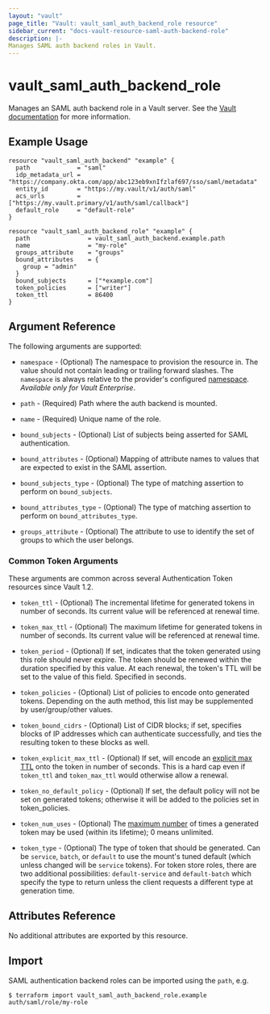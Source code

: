 ```yaml
---
layout: "vault"
page_title: "Vault: vault_saml_auth_backend_role resource"
sidebar_current: "docs-vault-resource-saml-auth-backend-role"
description: |-
Manages SAML auth backend roles in Vault.
---
```


# vault\_saml\_auth\_backend\_role

Manages an SAML auth backend role in a Vault server. See the [Vault
documentation](https://www.vaultproject.io/docs/auth/saml.html) for more
information.

## Example Usage

```hcl
resource "vault_saml_auth_backend" "example" {
  path             = "saml"
  idp_metadata_url = "https://company.okta.com/app/abc123eb9xnIfzlaf697/sso/saml/metadata"
  entity_id        = "https://my.vault/v1/auth/saml"
  acs_urls         = ["https://my.vault.primary/v1/auth/saml/callback"]
  default_role     = "default-role"
}

resource "vault_saml_auth_backend_role" "example" {
  path                = vault_saml_auth_backend.example.path
  name                = "my-role"
  groups_attribute    = "groups"
  bound_attributes    = {
    group = "admin"
  }
  bound_subjects      = ["*example.com"]
  token_policies      = ["writer"]
  token_ttl           = 86400
}
```

## Argument Reference

The following arguments are supported:

* `namespace` - (Optional) The namespace to provision the resource in.
  The value should not contain leading or trailing forward slashes.
  The `namespace` is always relative to the provider's configured [namespace](/docs/providers/vault#namespace).
  *Available only for Vault Enterprise*.

* `path` - (Required) Path where the auth backend is mounted.

* `name` - (Required) Unique name of the role.

* `bound_subjects` - (Optional) List of subjects being asserted for SAML authentication.

* `bound_attributes` - (Optional) Mapping of attribute names to values that are expected to
  exist in the SAML assertion.

* `bound_subjects_type` - (Optional) The type of matching assertion to perform on `bound_subjects`.

* `bound_attributes_type` - (Optional) The type of matching assertion to perform on
  `bound_attributes_type`.

* `groups_attribute` - (Optional) The attribute to use to identify the set of groups to which the
  user belongs.


### Common Token Arguments

These arguments are common across several Authentication Token resources since Vault 1.2.

* `token_ttl` - (Optional) The incremental lifetime for generated tokens in number of seconds.
  Its current value will be referenced at renewal time.

* `token_max_ttl` - (Optional) The maximum lifetime for generated tokens in number of seconds.
  Its current value will be referenced at renewal time.

* `token_period` - (Optional) If set, indicates that the
  token generated using this role should never expire. The token should be renewed within the
  duration specified by this value. At each renewal, the token's TTL will be set to the
  value of this field. Specified in seconds.

* `token_policies` - (Optional) List of policies to encode onto generated tokens. Depending
  on the auth method, this list may be supplemented by user/group/other values.

* `token_bound_cidrs` - (Optional) List of CIDR blocks; if set, specifies blocks of IP
  addresses which can authenticate successfully, and ties the resulting token to these blocks
  as well.

* `token_explicit_max_ttl` - (Optional) If set, will encode an
  [explicit max TTL](https://www.vaultproject.io/docs/concepts/tokens.html#token-time-to-live-periodic-tokens-and-explicit-max-ttls)
  onto the token in number of seconds. This is a hard cap even if `token_ttl` and
  `token_max_ttl` would otherwise allow a renewal.

* `token_no_default_policy` - (Optional) If set, the default policy will not be set on
  generated tokens; otherwise it will be added to the policies set in token_policies.

* `token_num_uses` - (Optional) The [maximum number](https://developer.hashicorp.com/vault/api-docs/auth/saml#token_num_uses)
  of times a generated token may be used (within its lifetime); 0 means unlimited.

* `token_type` - (Optional) The type of token that should be generated. Can be `service`,
  `batch`, or `default` to use the mount's tuned default (which unless changed will be
  `service` tokens). For token store roles, there are two additional possibilities:
  `default-service` and `default-batch` which specify the type to return unless the client
  requests a different type at generation time.

## Attributes Reference

No additional attributes are exported by this resource.

## Import

SAML authentication backend roles can be imported using the `path`, e.g.

```
$ terraform import vault_saml_auth_backend_role.example auth/saml/role/my-role
```

